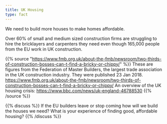 ```yaml
---
title: UK Housing
type: fact
---
```


We need to build more houses to make homes affordable.

Over 60% of small and medium sized construction firms are struggling to hire the bricklayers and carpenters they need even though 165,000 people from the EU work in UK construction.

{{% source "https://www.fmb.org.uk/about-the-fmb/newsroom/two-thirds-of-construction-bosses-can-t-find-a-bricky-or-chippy/" %}}
These are figures from the Federation of Master Builders, the largest trade association in the UK construction industry. They were published 23 Jan 2018.
https://www.fmb.org.uk/about-the-fmb/newsroom/two-thirds-of-construction-bosses-can-t-find-a-bricky-or-chippy/
An overview of the UK housing crisis:
https://www.bbc.com/news/uk-england-46788530
{{% /source %}}

{{% discuss %}}
If the EU builders leave or stop coming how will we build the houses we need? What is your experience of finding good, affordable housing?
{{% /discuss %}}
